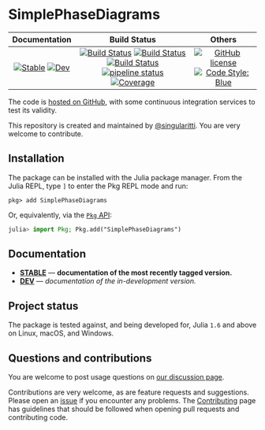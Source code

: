 # SimplePhaseDiagrams

|                                 **Documentation**                                  |                                                                                                 **Build Status**                                                                                                 |                                        **Others**                                         |
| :--------------------------------------------------------------------------------: | :--------------------------------------------------------------------------------------------------------------------------------------------------------------------------------------------------------------: | :---------------------------------------------------------------------------------------: |
| [![Stable][docs-stable-img]][docs-stable-url] [![Dev][docs-dev-img]][docs-dev-url] | [![Build Status][gha-img]][gha-url] [![Build Status][appveyor-img]][appveyor-url] [![Build Status][cirrus-img]][cirrus-url] [![pipeline status][gitlab-img]][gitlab-url] [![Coverage][codecov-img]][codecov-url] | [![GitHub license][license-img]][license-url] [![Code Style: Blue][style-img]][style-url] |

[docs-stable-img]: https://img.shields.io/badge/docs-stable-blue.svg
[docs-stable-url]: https://MineralsCloud.github.io/SimplePhaseDiagrams.jl/stable
[docs-dev-img]: https://img.shields.io/badge/docs-dev-blue.svg
[docs-dev-url]: https://MineralsCloud.github.io/SimplePhaseDiagrams.jl/dev
[gha-img]: https://github.com/MineralsCloud/SimplePhaseDiagrams.jl/workflows/CI/badge.svg
[gha-url]: https://github.com/MineralsCloud/SimplePhaseDiagrams.jl/actions
[appveyor-img]: https://ci.appveyor.com/api/projects/status/github/MineralsCloud/SimplePhaseDiagrams.jl?svg=true
[appveyor-url]: https://ci.appveyor.com/project/singularitti/SimplePhaseDiagrams-jl
[cirrus-img]: https://api.cirrus-ci.com/github/MineralsCloud/SimplePhaseDiagrams.jl.svg
[cirrus-url]: https://cirrus-ci.com/github/MineralsCloud/SimplePhaseDiagrams.jl
[gitlab-img]: https://gitlab.com/singularitti/SimplePhaseDiagrams.jl/badges/main/pipeline.svg
[gitlab-url]: https://gitlab.com/singularitti/SimplePhaseDiagrams.jl/-/pipelines
[codecov-img]: https://codecov.io/gh/MineralsCloud/SimplePhaseDiagrams.jl/branch/main/graph/badge.svg
[codecov-url]: https://codecov.io/gh/MineralsCloud/SimplePhaseDiagrams.jl
[license-img]: https://img.shields.io/github/license/MineralsCloud/SimplePhaseDiagrams.jl
[license-url]: https://github.com/MineralsCloud/SimplePhaseDiagrams.jl/blob/main/LICENSE
[style-img]: https://img.shields.io/badge/code%20style-blue-4495d1.svg
[style-url]: https://github.com/invenia/BlueStyle

The code is [hosted on GitHub](https://github.com/MineralsCloud/SimplePhaseDiagrams.jl),
with some continuous integration services to test its validity.

This repository is created and maintained by [@singularitti](https://github.com/singularitti).
You are very welcome to contribute.

## Installation

The package can be installed with the Julia package manager.
From the Julia REPL, type `]` to enter the Pkg REPL mode and run:

```
pkg> add SimplePhaseDiagrams
```

Or, equivalently, via the [`Pkg` API](https://pkgdocs.julialang.org/v1/getting-started/):

```julia
julia> import Pkg; Pkg.add("SimplePhaseDiagrams")
```

## Documentation

- [**STABLE**][docs-stable-url] — **documentation of the most recently tagged version.**
- [**DEV**][docs-dev-url] — _documentation of the in-development version._

## Project status

The package is tested against, and being developed for, Julia `1.6` and above on Linux,
macOS, and Windows.

## Questions and contributions

You are welcome to post usage questions on [our discussion page][discussions-url].

Contributions are very welcome, as are feature requests and suggestions. Please open an
[issue][issues-url] if you encounter any problems. The [Contributing](@ref) page has
guidelines that should be followed when opening pull requests and contributing code.

[discussions-url]: https://github.com/MineralsCloud/SimplePhaseDiagrams.jl/discussions
[issues-url]: https://github.com/MineralsCloud/SimplePhaseDiagrams.jl/issues

